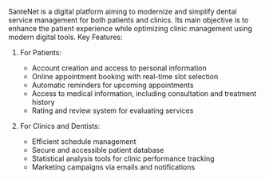 SanteNet is a digital platform aiming to modernize and simplify dental service management for both patients and clinics. Its main objective is to enhance the patient experience while optimizing clinic management using modern digital tools.
Key Features:
1. For Patients:
   - Account creation and access to personal information
   - Online appointment booking with real-time slot selection
   - Automatic reminders for upcoming appointments
   - Access to medical information, including consultation and treatment history
   - Rating and review system for evaluating services

2. For Clinics and Dentists:
   - Efficient schedule management
   - Secure and accessible patient database
   - Statistical analysis tools for clinic performance tracking
   - Marketing campaigns via emails and notifications
